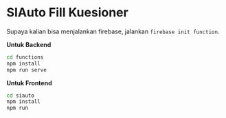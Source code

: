 # SIAuto Fill Kuesioner

Supaya kalian bisa menjalankan firebase, jalankan `firebase init function`.

**Untuk Backend**

```bash
cd functions
npm install
npm run serve
```

**Untuk Frontend**

```bash
cd siauto
npm install
npm run
```